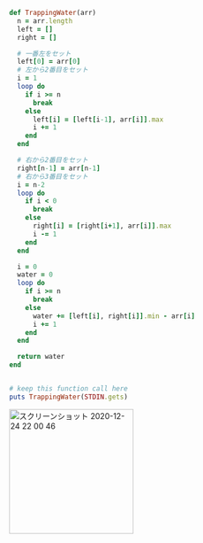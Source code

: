 ```ruby
def TrappingWater(arr)
  n = arr.length
  left = []
  right = []

  # 一番左をセット
  left[0] = arr[0]
  # 左から2番目をセット
  i = 1
  loop do
    if i >= n
      break
    else
      left[i] = [left[i-1], arr[i]].max
      i += 1
    end
  end

  # 右から2番目をセット
  right[n-1] = arr[n-1]
  # 右から3番目をセット
  i = n-2
  loop do
    if i < 0
      break
    else
      right[i] = [right[i+1], arr[i]].max
      i -= 1
    end
  end

  i = 0
  water = 0
  loop do
    if i >= n
      break
    else
      water += [left[i], right[i]].min - arr[i]
      i += 1
    end
  end

  return water
end


# keep this function call here 
puts TrappingWater(STDIN.gets)
```

<img width="225" alt="スクリーンショット 2020-12-24 22 00 46" src="https://user-images.githubusercontent.com/60560627/103090126-7c712b80-4633-11eb-9da9-fc80024fcdf8.png">
